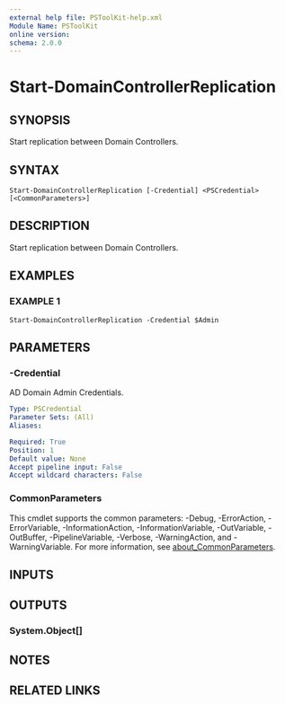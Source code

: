 ```yaml
---
external help file: PSToolKit-help.xml
Module Name: PSToolKit
online version:
schema: 2.0.0
---
```


# Start-DomainControllerReplication

## SYNOPSIS
Start replication between Domain Controllers.

## SYNTAX

```
Start-DomainControllerReplication [-Credential] <PSCredential> [<CommonParameters>]
```

## DESCRIPTION
Start replication between Domain Controllers.

## EXAMPLES

### EXAMPLE 1
```
Start-DomainControllerReplication -Credential $Admin
```

## PARAMETERS

### -Credential
AD Domain Admin Credentials.

```yaml
Type: PSCredential
Parameter Sets: (All)
Aliases:

Required: True
Position: 1
Default value: None
Accept pipeline input: False
Accept wildcard characters: False
```

### CommonParameters
This cmdlet supports the common parameters: -Debug, -ErrorAction, -ErrorVariable, -InformationAction, -InformationVariable, -OutVariable, -OutBuffer, -PipelineVariable, -Verbose, -WarningAction, and -WarningVariable. For more information, see [about_CommonParameters](http://go.microsoft.com/fwlink/?LinkID=113216).

## INPUTS

## OUTPUTS

### System.Object[]
## NOTES

## RELATED LINKS
